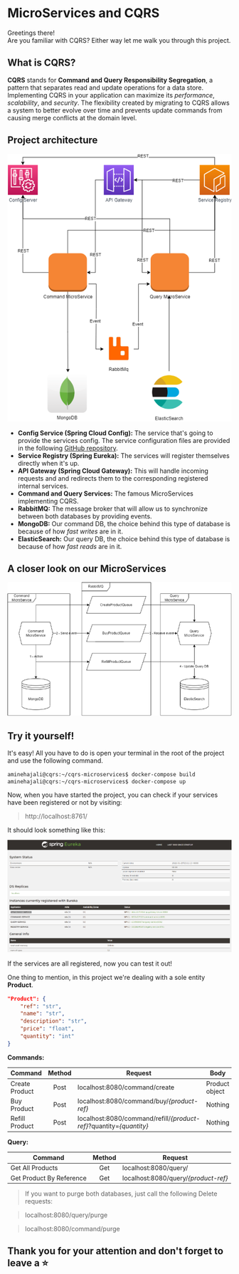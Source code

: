 # MicroServices and CQRS

Greetings there!
<br>
Are you familiar with CQRS? Either way let me walk you through this project.

## What is CQRS?

__CQRS__ stands for __Command and Query Responsibility Segregation__, a pattern that separates read and update operations for a data store. Implementing CQRS in your application can maximize its _performance_, _scalability_, and _security_. The flexibility created by migrating to CQRS allows a system to better evolve over time and prevents update commands from causing merge conflicts at the domain level.

## Project architecture

<p align="center">
  <img src="./assets/cqrs_architecture.png" alt="design" />
</p>

- __Config Service (Spring Cloud Config):__ The service that's going to provide the services config. The service configuration files are provided in the following [GitHub repository](https://github.com/hajali-amine/microservices-cqrs-configs).
- __Service Registry (Spring Eureka):__ The services will register themselves directly when it's up.
- __API Gateway (Spring Cloud Gateway):__ This will handle incoming requests and and redirects them to the corresponding registered internal services.
- __Command and Query Services:__ The famous MicroServices implementing CQRS.
- __RabbitMQ:__ The message broker that will allow us to synchronize between both databases by providing events.
- __MongoDB:__ Our command DB, the choice behind this type of database is because of how _fast writes_ are in it.
- __ElasticSearch:__ Our query DB, the choice behind this type of database is because of how _fast reads_ are in it.

## A closer look on our MicroServices

<p align="center">
  <img src="./assets/cqrs.png" alt="design" />
</p>

## Try it yourself!

It's easy! All you have to do is open your terminal in the root of the project and use the following command.
``` console
aminehajali@cqrs:~/cqrs-microservices$ docker-compose build
aminehajali@cqrs:~/cqrs-microservices$ docker-compose up
```
Now, when you have started the project, you can check if your services have been registered or not by visiting:
> http://localhost:8761/

It should look something like this:


<p align="center">
  <img src="./assets/eureka.png" alt="design" />
</p>

If the services are all registered, now you can test it out!

One thing to mention, in this project we're dealing with a sole entity __Product__.
``` json
"Product": {
    "ref": "str",
    "name": "str",
    "description": "str",
    "price": "float",
    "quantity": "int"
}
```

__Commands:__

| Command        | Method           | Request | Body |
| ------------- |:-------------:| ------------------ | ---------- |
| Create Product     | Post | localhost:8080/command/create | Product object |
| Buy Product   | Post | localhost:8080/command/buy/_{product-ref}_ | Nothing |
| Refill Product | Post | localhost:8080/command/refill/_{product-ref}_?quantity=_{quantity}_ | Nothing |

__Query:__

| Command        | Method           | Request |
| ------------- |:-------------:| ------------------ |
| Get All Products     | Get | localhost:8080/query/ |
| Get Product By Reference   | Get | localhost:8080/query/_{product-ref}_ |

> If you want to purge both databases, just call the following Delete requests:

> localhost:8080/query/purge

> localhost:8080/command/purge

## Thank you for your attention and don't forget to leave a ⭐